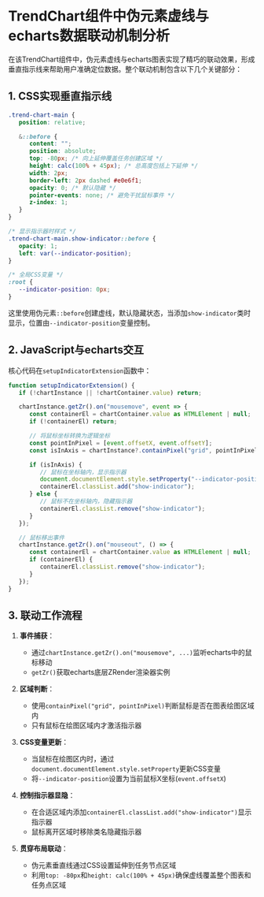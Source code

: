 # TrendChart组件中伪元素虚线与echarts数据联动机制分析

在该TrendChart组件中，伪元素虚线与echarts图表实现了精巧的联动效果，形成垂直指示线来帮助用户准确定位数据。整个联动机制包含以下几个关键部分：

## 1. CSS实现垂直指示线

```css
.trend-chart-main {
   position: relative;

   &::before {
      content: "";
      position: absolute;
      top: -80px; /* 向上延伸覆盖任务创建区域 */
      height: calc(100% + 45px); /* 总高度包括上下延伸 */
      width: 2px;
      border-left: 2px dashed #e0e6f1;
      opacity: 0; /* 默认隐藏 */
      pointer-events: none; /* 避免干扰鼠标事件 */
      z-index: 1;
   }
}

/* 显示指示器时样式 */
.trend-chart-main.show-indicator::before {
   opacity: 1;
   left: var(--indicator-position);
}

/* 全局CSS变量 */
:root {
   --indicator-position: 0px;
}
```

这里使用伪元素`::before`创建虚线，默认隐藏状态，当添加`show-indicator`类时显示，位置由`--indicator-position`变量控制。

## 2. JavaScript与echarts交互

核心代码在`setupIndicatorExtension`函数中：

```javascript
function setupIndicatorExtension() {
   if (!chartInstance || !chartContainer.value) return;

   chartInstance.getZr().on("mousemove", event => {
      const containerEl = chartContainer.value as HTMLElement | null;
      if (!containerEl) return;

      // 将鼠标坐标转换为逻辑坐标
      const pointInPixel = [event.offsetX, event.offsetY];
      const isInAxis = chartInstance?.containPixel("grid", pointInPixel);

      if (isInAxis) {
         // 鼠标在坐标轴内，显示指示器
         document.documentElement.style.setProperty("--indicator-position", `${event.offsetX}px`);
         containerEl.classList.add("show-indicator");
      } else {
         // 鼠标不在坐标轴内，隐藏指示器
         containerEl.classList.remove("show-indicator");
      }
   });

   // 鼠标移出事件
   chartInstance.getZr().on("mouseout", () => {
      const containerEl = chartContainer.value as HTMLElement | null;
      if (containerEl) {
         containerEl.classList.remove("show-indicator");
      }
   });
}
```

## 3. 联动工作流程

1. **事件捕获**：
   - 通过`chartInstance.getZr().on("mousemove", ...)`监听echarts中的鼠标移动
   - `getZr()`获取echarts底层ZRender渲染器实例

2. **区域判断**：
   - 使用`containPixel("grid", pointInPixel)`判断鼠标是否在图表绘图区域内
   - 只有鼠标在绘图区域内才激活指示器

3. **CSS变量更新**：
   - 当鼠标在绘图区内时，通过`document.documentElement.style.setProperty`更新CSS变量
   - 将`--indicator-position`设置为当前鼠标X坐标(`event.offsetX`)

4. **控制指示器显隐**：
   - 在合适区域内添加`containerEl.classList.add("show-indicator")`显示指示器
   - 鼠标离开区域时移除类名隐藏指示器

5. **贯穿布局联动**：
   - 伪元素垂直线通过CSS设置延伸到任务节点区域
   - 利用`top: -80px`和`height: calc(100% + 45px)`确保虚线覆盖整个图表和任务点区域